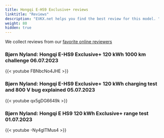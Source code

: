 ```yaml
---
title: Hongqi E-HS9 Exclusive+ reviews
linktitle: "Reviews"
description: "EVKX.net helps you find the best review for this model. "
weight: 80
hidden: true
---
```

We collect reviews from our [favorite online reviewers](/guides/evreviewers/)

### Bjørn Nyland: Hongqi E-HS9 Exclusive+ 120 kWh 1000 km challenge 06.07.2023

{{< youtube FBNbcNo4JHE >}}

### Bjørn Nyland: Hongqi E-HS9 Exclusive+ 120 kWh charging test and 800 V bug explained 05.07.2023

{{< youtube qx5gDG6649k >}}

### Bjørn Nyland: Hongqi E HS9 120 kWh Exclusive+ range test 01.07.2023

{{< youtube -Ny4gITMus4 >}}

